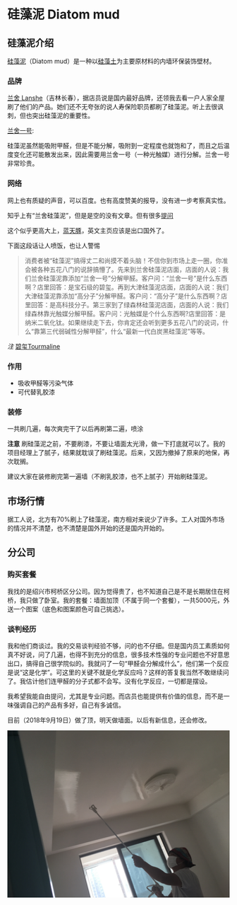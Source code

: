 # 硅藻泥 Diatom mud

## 硅藻泥介绍

[硅藻泥](https://baike.baidu.com/item/%E7%A1%85%E8%97%BB%E6%B3%A5/10510401?fr=aladdin)（Diatom mud）是一种以[硅藻土](https://baike.baidu.com/item/%E7%A1%85%E8%97%BB%E5%9C%9F/1919094)为主要原材料的内墙环保装饰壁材。

### 品牌

[兰舍 Lanshe](http://www.lsgzn.com/)（吉林长春），据店员说是国内最好品牌，还领我去看一户人家全屋刷了他们的产品。她们还不无夸张的说人寿保险职员都刷了硅藻泥。听上去很讽刺，但也突出硅藻泥的重要性。

[兰舍一号](http://fz.quanjiamei.com.cn/news2_3549_36.html):

硅藻泥虽然能吸附甲醛，但是不能分解，吸附到一定程度也就饱和了，而且之后温度变化还可能散发出来，因此需要用兰舍一号（一种光触媒）进行分解。兰舍一号非常珍贵。



### 网络

网上也有质疑的声音，可以百度。也有高度赞美的报导，没有进一步考察真实性。

知乎上有“兰舍硅藻泥”，但是是空的没有文章。但有很多[提问](https://www.zhihu.com/search?type=content&q=%E5%85%B0%E8%88%8D%E7%A1%85%E8%97%BB%E6%B3%A5)



这个似乎更高大上，[蓝天豚](http://www.diatommud.com/)，英文主页应该是出口国外了。



下面这段话让人喷饭，也让人警惕

> 消费者被“硅藻泥”搞得丈二和尚摸不着头脑！不信你到市场上走一圈，你准会被各种五花八门的说辞搞懵了。先来到兰舍硅藻泥店面，店面的人说：我们兰舍硅藻泥靠添加“兰舍一号”分解甲醛。客户问：“兰舍一号”是什么东西啊？店里回答：是宝石级的碧玺。再到大津硅藻泥店面，店面的人说：我们大津硅藻泥靠添加“高分子”分解甲醛。客户问：“高分子”是什么东西啊？店里回答：是高科技分子。第三家到了绿森林硅藻泥店面，店面的人说：我们绿森林靠光触媒分解甲醛。客户问：光触媒是个什么东西啊?店里回答：是纳米二氧化钛。如果继续走下去，你肯定还会听到更多五花八门的说词，什么“靠第三代弱碱性分解甲醛”，什么“最新一代白炭黑硅藻泥”等等。

*注* [碧玺Tourmaline](https://en.wikipedia.org/wiki/Tourmaline)

### 作用

* 吸收甲醛等污染气体
* 可代替乳胶漆

### 装修

一共刷几遍，每次爽完干了以后再刷第二遍，喷涂



**注意** 刷硅藻泥之前，不要刷漆，不要让墙面太光滑，做一下打底就可以了。我的项目经理上了腻子，结果就耽误了刷硅藻泥。后来，又因为撤掉了原来的地保，再次耽搁。

建议大家在装修刷完第一遍墙（不刷乳胶漆，也不上腻子）开始刷硅藻泥。


## 市场行情

据工人说，北方有70%刷上了硅藻泥，南方相对来说少了许多。工人对国外市场的情况并不清楚，也不清楚是国外开始的还是国内开始的。



## 分公司

### 购买套餐

我找的是绍兴市柯桥区分公司。因为觉得贵了，也不知道自己是不是长期居住在柯桥，我只做了卧室。我的套餐：墙面加顶（不属于同一个套餐），一共5000元，外送一个图案（底色和图案颜色可自己挑选）。



### 谈判经历

我和他们商谈过。我的交易谈判经验不够，问的也不仔细。但是国内员工素质如何真不好说，问了几遍，也得不到充分的信息，很多技术性强的专业问题也不好意思出口，搞得自己很学院似的。我就问了一句“甲醛会分解成什么”，他们第一个反应是说“这是化学”。可这里的关键不就是化学反应吗？这样的答复我当然不敢继续问了。我估计他们连甲醛的分子式都不会写。没有化学反应，一切都是摆设。



我希望我能自由提问，尤其是专业问题。而店员也能提供有价值的信息，而不是一味强调自己的产品有多好，自己有多诚信。



目前（2018年9月19日）做了顶，明天做墙面。以后有新信息，还会修改。



![](photos/IMG_1150.JPG)
